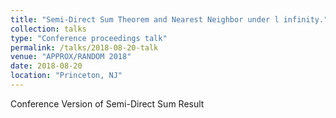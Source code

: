 ```yaml
---
title: "Semi-Direct Sum Theorem and Nearest Neighbor under l infinity."
collection: talks
type: "Conference proceedings talk"
permalink: /talks/2018-08-20-talk
venue: "APPROX/RANDOM 2018"
date: 2018-08-20
location: "Princeton, NJ"
---
```


Conference Version of Semi-Direct Sum Result